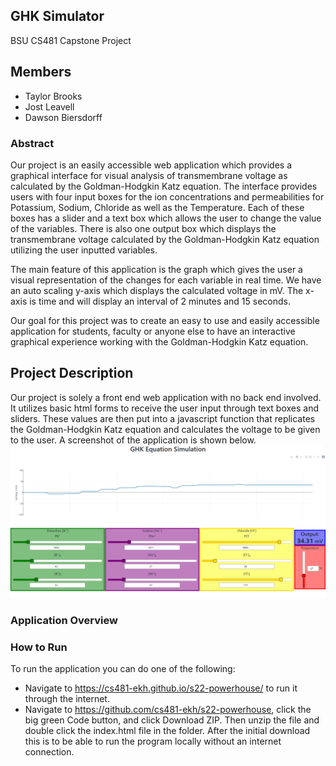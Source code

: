 ## GHK Simulator
BSU CS481 Capstone Project

## Members
- Taylor Brooks
- Jost Leavell
- Dawson Biersdorff

### Abstract
Our project is an easily accessible web application which provides a graphical interface for visual analysis of transmembrane voltage as calculated by the Goldman-Hodgkin Katz equation. The interface provides users with four input boxes for the ion concentrations and permeabilities for Potassium, Sodium, Chloride as well as the Temperature. Each of these boxes has a slider and a text box which allows the user to change the value of the variables. There is also one output box which displays the transmembrane voltage calculated by the Goldman-Hodgkin Katz equation utilizing the user inputted variables. 

The main feature of this application is the graph which gives the user a visual representation of the changes for each variable in real time. We have an auto scaling y-axis which displays the calculated voltage in mV. The x-axis is time and will display an interval of 2 minutes and 15 seconds.

Our goal for this project was to create an easy to use and easily accessible application for students, faculty or anyone else to have an interactive graphical experience working with the Goldman-Hodgkin Katz equation.

## Project Description
Our project is solely a front end web application with no back end involved. It utilizes basic html forms to receive the user input through text boxes and sliders. These values are then put into a javascript function that replicates the Goldman-Hodgkin Katz equation and calculates the voltage to be given to the user. A screenshot of the application is shown below.
![GHK Simulation Image](./images/GHK.PNG)



### Application Overview

### How to Run
To run the application you can do one of the following:
- Navigate to https://cs481-ekh.github.io/s22-powerhouse/ to run it through the internet.
- Navigate to https://github.com/cs481-ekh/s22-powerhouse, click the big green Code button, and click Download ZIP. Then unzip the file and double click the index.html file in the folder. After the initial download this is to be able to run the program locally without an internet connection.



